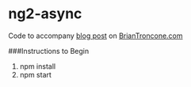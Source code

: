 # ng2-async
Code to accompany [blog post](http://briantroncone.com/?p=623) on [BrianTroncone.com](http://www.briantroncone.com)

###Instructions to Begin
1. npm install
2. npm start
